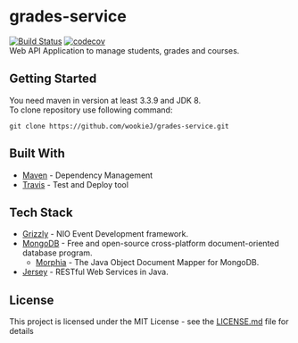 # grades-service
[![Build Status](https://travis-ci.org/wookieJ/grades-service.svg?branch=master)](https://travis-ci.org/wookieJ/grades-service)
[![codecov](https://codecov.io/gh/wookieJ/grades-service/branch/master/graph/badge.svg)](https://codecov.io/gh/wookieJ/grades-service)<br/>
Web API Application to manage students, grades and courses.

## Getting Started

You need maven in version at least 3.3.9 and JDK 8.<br/>
To clone repository use following command:

```
git clone https://github.com/wookieJ/grades-service.git
```
<!--
## Installing

To build and install project use following command:
```
mvn clean install compile
```
-->
<!-- Add manifest and than package command above for install and running section -->

<!--
## Running
After building the application run following command to start it:
```
java -jar target/rest-app.jar
```
Maybe add choosing port option in parameters when starting jar file and add exception and description of it here.
-->

## Built With
* [Maven](https://maven.apache.org/) - Dependency Management
* [Travis](https://travis-ci.org/) - Test and Deploy tool

## Tech Stack
* [Grizzly](https://javaee.github.io/grizzly/) - NIO Event Development framework.
* [MongoDB](https://www.mongodb.com/) -  Free and open-source cross-platform document-oriented database program.
  * [Morphia](https://mongodb.github.io/morphia/) -  The Java Object Document Mapper for MongoDB.
* [Jersey](https://jersey.github.io/) -  RESTful Web Services in Java.

## License
This project is licensed under the MIT License - see the [LICENSE.md](LICENSE) file for details

